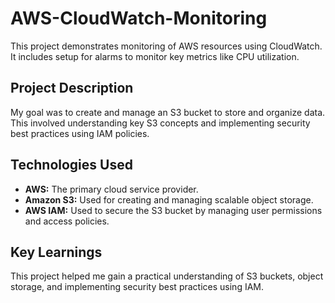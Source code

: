 # AWS-CloudWatch-Monitoring
This project demonstrates monitoring of AWS resources using CloudWatch. It includes setup for alarms to monitor key metrics like CPU utilization.

## Project Description
My goal was to create and manage an S3 bucket to store and organize data. This involved understanding key S3 concepts and implementing security best practices using IAM policies.

## Technologies Used
* **AWS:** The primary cloud service provider.
* **Amazon S3:** Used for creating and managing scalable object storage.
* **AWS IAM:** Used to secure the S3 bucket by managing user permissions and access policies.

## Key Learnings
This project helped me gain a practical understanding of S3 buckets, object storage, and implementing security best practices using IAM.
